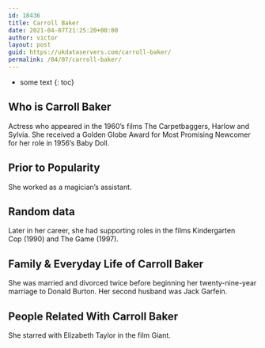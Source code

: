 ```yaml
---
id: 18436
title: Carroll Baker
date: 2021-04-07T21:25:20+00:00
author: victor
layout: post
guid: https://ukdataservers.com/carroll-baker/
permalink: /04/07/carroll-baker/
---
```


* some text
{: toc}


## Who is Carroll Baker



Actress who appeared in the 1960&#8217;s films The Carpetbaggers, Harlow and Sylvia. She received a Golden Globe Award for Most Promising Newcomer for her role in 1956&#8217;s Baby Doll.

                
                
                
## Prior to Popularity



She worked as a magician&#8217;s assistant.

                
                
                
## Random data



Later in her career, she had supporting roles in the films Kindergarten Cop (1990) and The Game (1997).

                
                
                
## Family & Everyday Life of Carroll Baker



She was married and divorced twice before beginning her twenty-nine-year marriage to Donald Burton. Her second husband was Jack Garfein.

                
                
                
## People Related With Carroll Baker



She starred with Elizabeth Taylor in the film Giant.

                
              
            
          
          
          